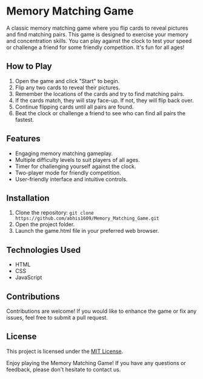 # Memory Matching Game

A classic memory matching game where you flip cards to reveal pictures and find matching pairs. This game is designed to exercise your memory and concentration skills. You can play against the clock to test your speed or challenge a friend for some friendly competition. It's fun for all ages!

## How to Play

1. Open the game and click "Start" to begin.
2. Flip any two cards to reveal their pictures.
3. Remember the locations of the cards and try to find matching pairs.
4. If the cards match, they will stay face-up. If not, they will flip back over.
5. Continue flipping cards until all pairs are found.
6. Beat the clock or challenge a friend to see who can find all pairs the fastest.

## Features

- Engaging memory matching gameplay.
- Multiple difficulty levels to suit players of all ages.
- Timer for challenging yourself against the clock.
- Two-player mode for friendly competition.
- User-friendly interface and intuitive controls.

## Installation

1. Clone the repository: `git clone https://github.com/abhis1609/Memory_Matching_Game.git`
2. Open the project folder.
3. Launch the game.html file in your preferred web browser.

## Technologies Used

- HTML
- CSS
- JavaScript

## Contributions

Contributions are welcome! If you would like to enhance the game or fix any issues, feel free to submit a pull request.

## License

This project is licensed under the [MIT License](LICENSE).

Enjoy playing the Memory Matching Game! If you have any questions or feedback, please don't hesitate to contact us.
